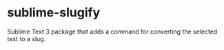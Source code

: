 sublime-slugify
===============

Sublime Text 3 package that adds a command for converting the selected text to a slug.
